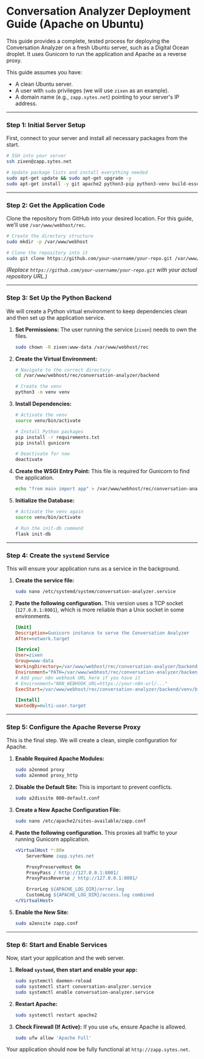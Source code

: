 # Conversation Analyzer Deployment Guide (Apache on Ubuntu)

This guide provides a complete, tested process for deploying the Conversation Analyzer on a fresh Ubuntu server, such as a Digital Ocean droplet. It uses Gunicorn to run the application and Apache as a reverse proxy.

This guide assumes you have:
*   A clean Ubuntu server.
*   A user with `sudo` privileges (we will use `zixen` as an example).
*   A domain name (e.g., `zapp.sytes.net`) pointing to your server's IP address.

---

### **Step 1: Initial Server Setup**

First, connect to your server and install all necessary packages from the start.

```bash
# SSH into your server
ssh zixen@zapp.sytes.net

# Update package lists and install everything needed
sudo apt-get update && sudo apt-get upgrade -y
sudo apt-get install -y git apache2 python3-pip python3-venv build-essential python3-dev libsqlite3-dev
```

---

### **Step 2: Get the Application Code**

Clone the repository from GitHub into your desired location. For this guide, we'll use `/var/www/webhost/rec`.

```bash
# Create the directory structure
sudo mkdir -p /var/www/webhost

# Clone the repository into it
sudo git clone https://github.com/your-username/your-repo.git /var/www/webhost/rec
```
*(Replace `https://github.com/your-username/your-repo.git` with your actual repository URL.)*

---

### **Step 3: Set Up the Python Backend**

We will create a Python virtual environment to keep dependencies clean and then set up the application service.

1.  **Set Permissions:** The user running the service (`zixen`) needs to own the files.
    ```bash
    sudo chown -R zixen:www-data /var/www/webhost/rec
    ```

2.  **Create the Virtual Environment:**
    ```bash
    # Navigate to the correct directory
    cd /var/www/webhost/rec/conversation-analyzer/backend

    # Create the venv
    python3 -m venv venv
    ```

3.  **Install Dependencies:**
    ```bash
    # Activate the venv
    source venv/bin/activate

    # Install Python packages
    pip install -r requirements.txt
    pip install gunicorn

    # Deactivate for now
    deactivate
    ```

4.  **Create the WSGI Entry Point:** This file is required for Gunicorn to find the application.
    ```bash
    echo "from main import app" > /var/www/webhost/rec/conversation-analyzer/backend/wsgi.py
    ```

5.  **Initialize the Database:**
    ```bash
    # Activate the venv again
    source venv/bin/activate

    # Run the init-db command
    flask init-db
    ```

---

### **Step 4: Create the `systemd` Service**

This will ensure your application runs as a service in the background.

1.  **Create the service file:**
    ```bash
    sudo nano /etc/systemd/system/conversation-analyzer.service
    ```

2.  **Paste the following configuration.** This version uses a TCP socket (`127.0.0.1:8001`), which is more reliable than a Unix socket in some environments.

    ```ini
    [Unit]
    Description=Gunicorn instance to serve the Conversation Analyzer
    After=network.target

    [Service]
    User=zixen
    Group=www-data
    WorkingDirectory=/var/www/webhost/rec/conversation-analyzer/backend
    Environment="PATH=/var/www/webhost/rec/conversation-analyzer/backend/venv/bin"
    # Add your n8n webhook URL here if you have it
    # Environment="N8N_WEBHOOK_URL=https://your-n8n-url/..."
    ExecStart=/var/www/webhost/rec/conversation-analyzer/backend/venv/bin/gunicorn --workers 3 --bind 127.0.0.1:8001 wsgi:app

    [Install]
    WantedBy=multi-user.target
    ```

---

### **Step 5: Configure the Apache Reverse Proxy**

This is the final step. We will create a clean, simple configuration for Apache.

1.  **Enable Required Apache Modules:**
    ```bash
    sudo a2enmod proxy
    sudo a2enmod proxy_http
    ```

2.  **Disable the Default Site:** This is important to prevent conflicts.
    ```bash
    sudo a2dissite 000-default.conf
    ```

3.  **Create a New Apache Configuration File:**
    ```bash
    sudo nano /etc/apache2/sites-available/zapp.conf
    ```

4.  **Paste the following configuration.** This proxies all traffic to your running Gunicorn application.
    ```apache
    <VirtualHost *:80>
        ServerName zapp.sytes.net

        ProxyPreserveHost On
        ProxyPass / http://127.0.0.1:8001/
        ProxyPassReverse / http://127.0.0.1:8001/

        ErrorLog ${APACHE_LOG_DIR}/error.log
        CustomLog ${APACHE_LOG_DIR}/access.log combined
    </VirtualHost>
    ```

5.  **Enable the New Site:**
    ```bash
    sudo a2ensite zapp.conf
    ```

---

### **Step 6: Start and Enable Services**

Now, start your application and the web server.

1.  **Reload `systemd`, then start and enable your app:**
    ```bash
    sudo systemctl daemon-reload
    sudo systemctl start conversation-analyzer.service
    sudo systemctl enable conversation-analyzer.service
    ```

2.  **Restart Apache:**
    ```bash
    sudo systemctl restart apache2
    ```

3.  **Check Firewall (If Active):** If you use `ufw`, ensure Apache is allowed.
    ```bash
    sudo ufw allow 'Apache Full'
    ```

Your application should now be fully functional at `http://zapp.sytes.net`.
